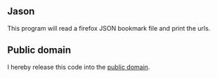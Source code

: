 Jason
-----
This program will read a firefox JSON bookmark file and print the urls.

Public domain
-------------
I hereby release this code into the [public domain](https://creativecommons.org/publicdomain/zero/1.0/).

